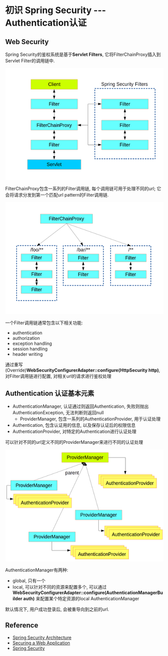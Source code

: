 # 初识 Spring Security --- Authentication认证

## Web Security

Spring Security的鉴权系统是基于**Servlet Filters**,
它将FilterChainProxy插入到Servlet Filter的调用链中.

![](img/security-filters.png)

FilterChainProxy包含一系列的Filter调用链, 每个调用链可用于处理不同的url;
它会将请求分发到第一个匹配url pattern的Filter调用链.

![](img/security-filters-dispatch.png)

一个Filter调用链通常包含以下相关功能:

- authentication
- authorization
- exception handling
- session handling
- header writing

通过重写(Override)**WebSecurityConfigurerAdapter::configure(HttpSecurity http)**,
对Filter调用链进行配置, 对相关url的请求进行鉴权处理

## Authentication 认证基本元素

- AuthenticationManager, 认证通过则返回Authentication, 失败则抛出AuthenticationException, 无法判断则返回null
  + ProviderManager, 包含一系列的AuthenticationProvider, 用于认证处理
- Authentication, 包含认证用的信息, 以及保存认证后的权限信息
- AuthenticationProvider, 对特定的Authentication进行认证处理

可以针对不同的url定义不同的ProviderManager来进行不同的认证处理

![](./img/authentication.png)

AuthenticationManager有两种:

- global, 只有一个
- local, 可以针对不同的资源来配置多个,
可以通过**WebSecurityConfigurerAdapter::configure(AuthenticationManagerBuilder auth)**
来配置某个特定资源的local AuthenticationManager

默认情况下, 用户成功登录后, 会被重导向到之前的url.

## Reference

- [Spring Security Architecture](https://spring.io/guides/topicals/spring-security-architecture/)
- [Securing a Web Application](https://spring.io/guides/gs/securing-web/)
- [Spring Security](https://spring.io/projects/spring-security)